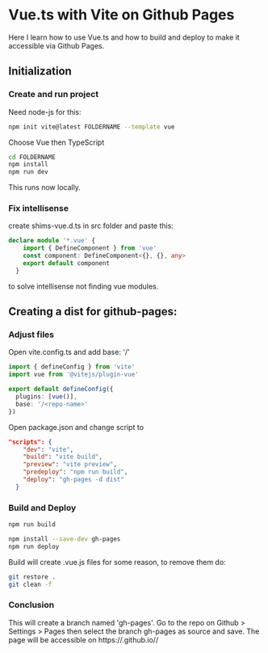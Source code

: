 # Vue.ts with Vite on Github Pages

Here I learn how to use Vue.ts and how to build and deploy to make it accessible via Github Pages.

## Initialization

### Create and run project

Need node-js for this:
```bash
npm init vite@latest FOLDERNAME --template vue
```

Choose Vue then TypeScript

```bash
cd FOLDERNAME
npm install
npm run dev
```
This runs now locally.

### Fix intellisense

create shims-vue.d.ts in src folder and paste this:
```typescript
declare module '*.vue' {
    import { DefineComponent } from 'vue'
    const component: DefineComponent<{}, {}, any>
    export default component
  }
```
to solve intellisense not finding vue modules.


## Creating a dist for github-pages:

### Adjust files

Open vite.config.ts and add base: '/<repo-name>'
```typescript
import { defineConfig } from 'vite'
import vue from '@vitejs/plugin-vue'

export default defineConfig({
  plugins: [vue()],
  base: '/<repo-name>'
})
```

Open package.json and change script to
```json
"scripts": {
    "dev": "vite",
    "build": "vite build",
    "preview": "vite preview",
    "predeploy": "npm run build",
    "deploy": "gh-pages -d dist"
  }
```

### Build and Deploy

```bash
npm run build
```

```bash
npm install --save-dev gh-pages
npm run deploy
```

Build will create .vue.js files for some reason, to remove them do:
```bash
git restore .
git clean -f
```

### Conclusion

This will create a branch named 'gh-pages'.
Go to the repo on Github > Settings > Pages then select the branch gh-pages as source and save.
The page will be accessible on https://<username>.github.io/<repo-name>/